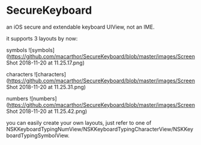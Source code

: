 # SecureKeyboard
an iOS secure and extendable keyboard UIView, not an IME.

it supports 3 layouts by now:

symbols
![symbols](https://github.com/macarthor/SecureKeyboard/blob/master/images/Screen Shot 2018-11-20 at 11.25.17.png)

characters
![characters](https://github.com/macarthor/SecureKeyboard/blob/master/images/Screen Shot 2018-11-20 at 11.25.31.png)

numbers
![numbers](https://github.com/macarthor/SecureKeyboard/blob/master/images/Screen Shot 2018-11-20 at 11.25.42.png)

you can easily create your own layouts, just refer to one of NSKKeyboardTypingNumView/NSKKeyboardTypingCharacterView/NSKKeyboardTypingSymbolView.
